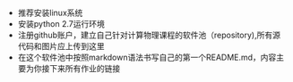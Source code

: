 # 
* 推荐安装linux系统
* 安装python 2.7运行环境
* 注册github账户，建立自己针对计算物理课程的软件池（repository),所有源代码和图片应上传到这里
* 在这个软件池中按照markdown语法书写自己的第一个README.md，内容主要为你接下来所有作业的链接
